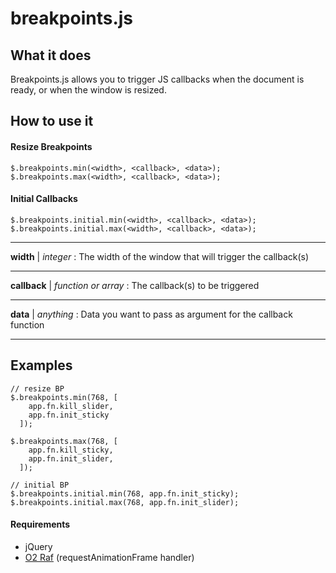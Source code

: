 # breakpoints.js


## What it does

Breakpoints.js allows you to trigger JS callbacks when the document is ready, or when the window is resized.


## How to use it

#### Resize Breakpoints 

```
$.breakpoints.min(<width>, <callback>, <data>);
$.breakpoints.max(<width>, <callback>, <data>);
```

#### Initial Callbacks
```
$.breakpoints.initial.min(<width>, <callback>, <data>);
$.breakpoints.initial.max(<width>, <callback>, <data>);
```

___
**width** | *integer* : The width of the window that will trigger the callback(s)
___
**callback** | *function or array* : The callback(s) to be triggered
___
**data** | *anything* : Data you want to pass as argument for the callback function
___



## Examples

```
// resize BP
$.breakpoints.min(768, [
    app.fn.kill_slider,
    app.fn.init_sticky
  ]);

$.breakpoints.max(768, [
    app.fn.kill_sticky,
    app.fn.init_slider,
  ]);

// initial BP
$.breakpoints.initial.min(768, app.fn.init_sticky);
$.breakpoints.initial.max(768, app.fn.init_slider);

```




#### Requirements

- jQuery
- [O2 Raf](https://github.com/o2web/raf) (requestAnimationFrame handler)

